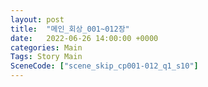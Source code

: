 ```yaml
---
layout: post
title:  "메인_회상_001~012장"
date:   2022-06-26 14:00:00 +0000
categories: Main
Tags: Story Main
SceneCode: ["scene_skip_cp001-012_q1_s10"]
---
```

